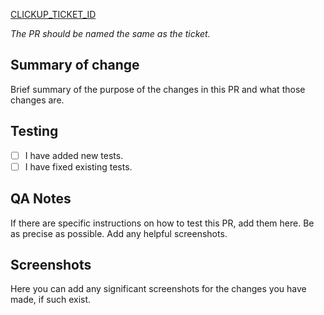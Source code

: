 [CLICKUP_TICKET_ID](CLICKUP_TICKET_URL)

_The PR should be named the same as the ticket._

## Summary of change

Brief summary of the purpose of the changes in this PR and what those changes are.

## Testing

- [ ] I have added new tests.
- [ ] I have fixed existing tests.

## QA Notes

If there are specific instructions on how to test this PR, add them here.
Be as precise as possible. Add any helpful screenshots.

## Screenshots

Here you can add any significant screenshots for the changes you have made, if such exist.
